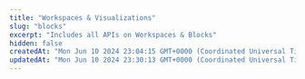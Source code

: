 ```yaml
---
title: "Workspaces & Visualizations"
slug: "blocks"
excerpt: "Includes all APIs on Workspaces & Blocks"
hidden: false
createdAt: "Mon Jun 10 2024 23:04:15 GMT+0000 (Coordinated Universal Time)"
updatedAt: "Mon Jun 10 2024 23:30:13 GMT+0000 (Coordinated Universal Time)"
---
```

